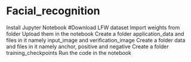 # Facial_recognition
Install Jupyter Notebook
#Download LFW dataset
Import weights from folder
Upload them in the notebook 
Create a folder application_data and files in it namely input_image and verification_image
Create a folder data and files in it namely anchor, positive and negative
Create a folder training_checkpoints
Run the code in the notebook
